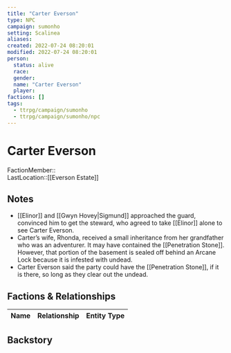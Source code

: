 ```yaml
---
title: "Carter Everson"
type: NPC
campaign: sumonho
setting: Scalinea
aliases: 
created: 2022-07-24 08:20:01
modified: 2022-07-24 08:20:01
person:
  status: alive
  race: 
  gender: 
  name: "Carter Everson"
  player: 
factions: []
tags:
  - ttrpg/campaign/sumonho
  - ttrpg/campaign/sumonho/npc
---
```


# Carter Everson

FactionMember::  
LastLocation::[[Everson Estate]]


## Notes

* [[Elinor]] and [[Gwyn Hovey|Sigmund]] approached the guard, convinced him to get the steward, who agreed to take [[Elinor]] alone to see Carter Everson.
* Carter’s wife, Rhonda, received a small inheritance from her grandfather who was an adventurer. It may have contained the [[Penetration Stone]]. However, that portion of the basement is sealed off behind an Arcane Lock because it is infested with undead.
* Carter Everson said the party could have the [[Penetration Stone]], if it is there, so long as they clear out the undead.


## Factions & Relationships

| Name | Relationship | Entity Type |
| ---- |:------------:| ----------- |



## Backstory
